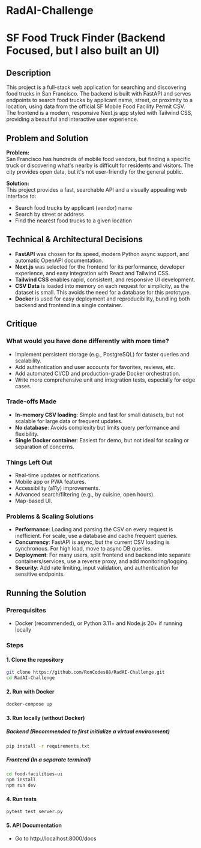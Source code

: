 ﻿# RadAI-Challenge
# SF Food Truck Finder (Backend Focused, but I also built an UI)

## Description

This project is a full-stack web application for searching and discovering food trucks in San Francisco. The backend is built with FastAPI and serves endpoints to search food trucks by applicant name, street, or proximity to a location, using data from the official SF Mobile Food Facility Permit CSV. The frontend is a modern, responsive Next.js app styled with Tailwind CSS, providing a beautiful and interactive user experience.

## Problem and Solution

**Problem:**  
San Francisco has hundreds of mobile food vendors, but finding a specific truck or discovering what's nearby is difficult for residents and visitors. The city provides open data, but it's not user-friendly for the general public.

**Solution:**  
This project provides a fast, searchable API and a visually appealing web interface to:
- Search food trucks by applicant (vendor) name
- Search by street or address
- Find the nearest food trucks to a given location

## Technical & Architectural Decisions

- **FastAPI** was chosen for its speed, modern Python async support, and automatic OpenAPI documentation.
- **Next.js** was selected for the frontend for its performance, developer experience, and easy integration with React and Tailwind CSS.
- **Tailwind CSS** enables rapid, consistent, and responsive UI development.
- **CSV Data** is loaded into memory on each request for simplicity, as the dataset is small. This avoids the need for a database for this prototype.
- **Docker** is used for easy deployment and reproducibility, bundling both backend and frontend in a single container.

## Critique

### What would you have done differently with more time?
- Implement persistent storage (e.g., PostgreSQL) for faster queries and scalability.
- Add authentication and user accounts for favorites, reviews, etc.
- Add automated CI/CD and production-grade Docker orchestration.
- Write more comprehensive unit and integration tests, especially for edge cases.

### Trade-offs Made
- **In-memory CSV loading**: Simple and fast for small datasets, but not scalable for large data or frequent updates.
- **No database**: Avoids complexity but limits query performance and flexibility.
- **Single Docker container**: Easiest for demo, but not ideal for scaling or separation of concerns.

### Things Left Out
- Real-time updates or notifications.
- Mobile app or PWA features.
- Accessibility (a11y) improvements.
- Advanced search/filtering (e.g., by cuisine, open hours).
- Map-based UI.

### Problems & Scaling Solutions
- **Performance**: Loading and parsing the CSV on every request is inefficient. For scale, use a database and cache frequent queries.
- **Concurrency**: FastAPI is async, but the current CSV loading is synchronous. For high load, move to async DB queries.
- **Deployment**: For many users, split frontend and backend into separate containers/services, use a reverse proxy, and add monitoring/logging.
- **Security**: Add rate limiting, input validation, and authentication for sensitive endpoints.

## Running the Solution

### Prerequisites

- Docker (recommended), or Python 3.11+ and Node.js 20+ if running locally

### Steps

#### 1. Clone the repository

```sh
git clone https://github.com/RonCodes88/RadAI-Challenge.git
cd RadAI-Challenge
```

#### 2. Run with Docker
```sh
docker-compose up
```

#### 3. Run locally (without Docker)
##### Backend (Recommended to first initialize a virtual environment)
```sh
pip install -r requirements.txt
```
##### Frontend (In a separate terminal)
```sh
cd food-facilities-ui
npm install
npm run dev
```

#### 4. Run tests
```sh
pytest test_server.py
```


#### 5. API Documentation
- Go to http://localhost:8000/docs
